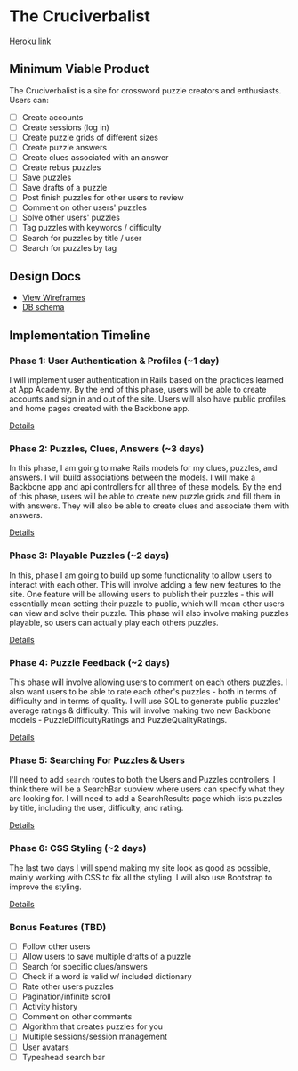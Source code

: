 # The Cruciverbalist

[Heroku link][heroku]

[heroku]: https://the-cruciverbalist.herokuapp.com/

## Minimum Viable Product
The Cruciverbalist is a site for crossword puzzle creators and enthusiasts. Users can:

<!-- This is a Markdown checklist. Use it to keep track of your progress! -->

- [ ] Create accounts
- [ ] Create sessions (log in)
- [ ] Create puzzle grids of different sizes
- [ ] Create puzzle answers
- [ ] Create clues associated with an answer
- [ ] Create rebus puzzles
- [ ] Save puzzles
- [ ] Save drafts of a puzzle
- [ ] Post finish puzzles for other users to review
- [ ] Comment on other users' puzzles
- [ ] Solve other users' puzzles
- [ ] Tag puzzles with keywords / difficulty
- [ ] Search for puzzles by title / user
- [ ] Search for puzzles by tag

## Design Docs
* [View Wireframes][views]
* [DB schema][schema]

[views]: ./docs/views.md
[schema]: ./docs/schema.md

## Implementation Timeline

### Phase 1: User Authentication & Profiles (~1 day)
I will implement user authentication in Rails based on the practices learned at
App Academy. By the end of this phase, users will be able to create accounts and sign in and out of the site. Users will also have public profiles and home pages created with the Backbone app.

[Details][phase-one]

### Phase 2: Puzzles, Clues, Answers (~3 days)
In this phase, I am going to make Rails models for my clues, puzzles, and answers. I will build associations between the models. I will make a Backbone app and api controllers for all three of these models. By the end of this phase, users will be able to create new puzzle grids and fill them in with answers. They will also be able to create clues and associate them with answers.

[Details][phase-two]

### Phase 3: Playable Puzzles (~2 days)
In this, phase I am going to build up some functionality to allow users to interact with each other. This will involve adding a few new features to the site. One feature will be allowing users to publish their puzzles - this will essentially mean setting their puzzle to public, which will mean other users can view and solve their puzzle. This phase will also involve making puzzles playable, so users can actually play each others puzzles.

[Details][phase-three]

### Phase 4: Puzzle Feedback (~2 days)
This phase will involve allowing users to comment on each others puzzles. I also want users to be able to rate each other's puzzles - both in terms of difficulty and in terms of quality. I will use SQL to generate public puzzles' average ratings & difficulty. This will involve making two new Backbone models - PuzzleDifficultyRatings and PuzzleQualityRatings.

[Details][phase-four]

### Phase 5: Searching For Puzzles & Users
I'll need to add `search` routes to both the Users and Puzzles controllers. I think there will be a SearchBar subview where users can specify what they are looking for. I will need to add a SearchResults page which lists puzzles by title, including the user, difficulty, and rating.


[Details][phase-five]

### Phase 6: CSS Styling (~2 days)
The last two days I will spend making my site look as good as possible, mainly working with CSS to fix all the styling. I will also use Bootstrap to improve the styling.

[Details][phase-six]

### Bonus Features (TBD)
- [ ] Follow other users
- [ ] Allow users to save multiple drafts of a puzzle
- [ ] Search for specific clues/answers
- [ ] Check if a word is valid w/ included dictionary
- [ ] Rate other users puzzles
- [ ] Pagination/infinite scroll
- [ ] Activity history
- [ ] Comment on other comments
- [ ] Algorithm that creates puzzles for you
- [ ] Multiple sessions/session management
- [ ] User avatars
- [ ] Typeahead search bar

[phase-one]: ./docs/phases/phase1.md
[phase-two]: ./docs/phases/phase2.md
[phase-three]: ./docs/phases/phase3.md
[phase-four]: ./docs/phases/phase4.md
[phase-five]: ./docs/phases/phase5.md
[phase-six]: ./docs/phases/phase6.md
